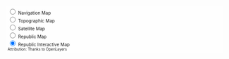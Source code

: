 <div id="map" class="map">
    <div class="mapType">
        <div><input type="radio" name="mapType" onchange="generateMap('navigation', null);" /> <i class="fa-solid fa-compass-drafting"></i> Navigation Map</div>
        <div><input type="radio" name="mapType" onchange="generateMap('topo', null);" /> <i class="fa-solid fa-mountain"></i> Topographic Map</div>
        <div><input type="radio" name="mapType" onchange="generateMap('satellite', null);" /> <i class="fa-solid fa-satellite"></i> Satellite Map</div>
        <div><input type="radio" name="mapType" onchange="generateMap('republic', null);"/> <i class="fa-brands fa-old-republic"></i> Republic Map</div>
        <div><input type="radio" name="mapType" checked="checked" onchange="generateMap('interactive', null);"/> <i class="fa-brands fa-galactic-republic"></i> Republic Interactive Map</div>
        <div id="interactive-options">

            <div>
                <input type="checkbox" id="county-congressional" name="county-congressional" onchange="addShapeFileLayer('county-congressional', 'https://coffeestained.github.io/about-this-dev/assets/cb_2021_us_county_within_cd116_500k');"/>
                <i class="fa-solid fa-scale-unbalanced"></i> County Congressional Zoning TODO
            </div>

            <div>
                <input type="checkbox" id="school-zoning" name="school-zoning" onchange="addFeatureLayer('school-zoning', 'https://tigerweb.geo.census.gov/arcgis/rest/services/TIGERweb/School/MapServer/0');"/>
                <i class="fa-solid fa-school"></i> School Districts with Stats TODO
            </div>

            <div>
                <input type="checkbox" id="trails-blazers" name="trail-blazers" disabled="disabled" onchange="addShapeFileLayer('trail-blazers', 'https://coffeestained.github.io/about-this-dev/assets/cb_2021_us_county_within_cd116_500k');"/>
                <i class="fa-solid fa-tree-large"></i> Trail Blazers TODO
            </div>

        </div>

    </div>
    <div class="searchMap">
        <input id="geocode-input" type="text" placeholder="Enter anything (Powered by Wolfram|Alpha) (Coming Soon?) " size="50" />
        <i id="geocode-input-submit" class="fa-solid fa-magnifying-glass-location"></i>
    </div>
    <div id="map-tooltip" class="map-tooltip"></div>
</div>
<small>Attribution: Thanks to OpenLayers<span id="map-attribution"></span></small>
<script
    src="https://cdn.jsdelivr.net/gh/openlayers/openlayers.github.io@master/en/v6.14.1/build/ol.js"></script>
<link rel="stylesheet"
    href="https://cdn.jsdelivr.net/gh/openlayers/openlayers.github.io@master/en/v6.14.1/css/ol.css">
<script src="https://cdn.jsdelivr.net/npm/shpjs@4.0.3/dist/shp.js"></script>
<style>
    .map {
        position: relative;
        width: 100%;
        height: 500px;
        z-index: 0;
        margin: 1.5em;
    }

    .map-tooltip {
        position: relative;
        padding: 5px;
        background: rgba(255,255,255,.6);
        color: black;
        white-space: nowrap;
        font: 10px Arial;
    }

    .searchMap {
        position: absolute;
        padding: 5px;
        top: .5em;
        left: 42px;
        background: rgba(255,255,255,.6);
        z-index: 999;
        border-radius: 5px;
        line-height: 1;
    }

    #geocode-input {
        font-size: 10px;
        padding: .5em;
    }
    #geocode-input-submit {
        position: relative;
        top: .2em;
        cursor: pointer;
    }

    .mapType {
        position: absolute;
        /* width: 150px; */
        margin: .5em;
        padding: 5px;
        top: .5em;
        right: 0px;
        background: rgba(255,255,255,.6);
        z-index: 999;
        border-radius: 5px;
        font-size: 10px;
        /* border: 1px solid #e0e0e0; */
        /* -webkit-box-shadow: 0px 0px 17px -8px #000000; */
        /* box-shadow: 0px 0px 17px -8px #000000; */
    }

    .mapType > .button {
        width: 100%;
        text-align: center;
        padding: 5px;
    }

    .mapType > .button:hover {
        background-color: #e0e0e0;
        color: #606c71;
    }

    .interactive-options-active {
        margin-left: 1.5em !important;
        height: auto !important;
        opacity: 1 !important;
    }

    #interactive-options {
        opacity: 0;
        height: 0px;
        margin-left: 0px;
        display: flex;
        flex-direction: column;
        transition: opacity 2s, height 1s, margin-left .5s;
    }

    .ol-control {
        border-radius: 5px;
        border: 1px solid #e0e0e0;
        -webkit-box-shadow: 0px 0px 17px -8px #000000;
        box-shadow: 0px 0px 17px -8px #000000;
        background: white;
    }

    .ol-control {
        border-radius: 5px;
        border: 1px solid #e0e0e0;
        -webkit-box-shadow: 0px 0px 17px -8px #000000;
        box-shadow: 0px 0px 17px -8px #000000;
        background: white;
    }

    .ol-control button {
        background: white;
        color: black;
    }

    .ol-control button:hover {
        background: #e0e0e0;
        color: #606c71;
    }
</style>
<script type="text/javascript">

    const map = new ol.Map({
        target: 'map',
        layers: [],
        view: new ol.View({
            center: ol.proj.fromLonLat([-81.26560360730048, 28.81392793719928]),
            zoom: 16,
        })
    });

    const tooltip = document.getElementById('map-tooltip');
    const overlay = new ol.Overlay({
        element: tooltip,
        offset: [10, 0],
        positioning: 'bottom-left'
    });

    setView(-81.25626560360730048, 28.81392793719928, 16);
    generateMap('interactive');
    setAttribution(' and the U.S. Department of Commerce, U.S. Census Bureau, Geography Division, Geographic Customer Services Branch, the TIGER Team and all private and public workers of the involved in making these datasets possible. Some data is Copyright:(c) 2014 Esri. Thank you ArcGIS. Thank you OpenLayers. A final thank you to the open source community and all other tinkerers who develop with geodata.')

    function setAttribution(value) {
        document.getElementById('map-attribution').innerHTML = value;
    }

    // mayType: string ENUM[topo,navigation,satellite,city,zoning]
    function generateMap(mapType) {
        let sources = [];
        document.getElementById('interactive-options').classList.remove('interactive-options-active');
        if (mapType == 'topo') {
            const layers = [
                new ol.layer.Tile({
                    extent: ol.proj.get("EPSG:3857").getExtent(),
                    source: new ol.source.TileArcGISRest({
                        url: 'https://services.arcgisonline.com/ArcGIS/rest/services/World_Topo_Map/MapServer',
                    }),
                    zIndex: 1,
                }),
                new ol.layer.Tile({
                    extent: ol.proj.get("EPSG:3857").getExtent(),
                    source: new ol.source.TileArcGISRest({
                        url: 'https://services.arcgisonline.com/arcgis/rest/services/Elevation/World_Hillshade/MapServer',
                    }),
                    zIndex: 2,
                    opacity: .1,
                }),
            ];
            setView(-83.43186678985587,35.65270715586668,8);
            layers.forEach((layer) => sources.push(layer));
        } else if (mapType == 'navigation') {
            const layers = [
                new ol.layer.Tile({
                    extent: ol.proj.get("EPSG:3857").getExtent(),
                    source: new ol.source.TileArcGISRest({
                        url: 'https://services.arcgisonline.com/ArcGIS/rest/services/Specialty/World_Navigation_Charts/MapServer',
                    }),
                    zIndex: 1,
                }),
            ];
            setView(-83.43186678985587,35.65270715586668,8);
            layers.forEach((layer) => sources.push(layer));
        } else if (mapType == 'satellite') {
            const layers = [
                new ol.layer.Tile({
                    extent: ol.proj.get("EPSG:3857").getExtent(),
                    source: new ol.source.TileArcGISRest({
                        url: 'https://services.arcgisonline.com/arcgis/rest/services/World_Imagery/MapServer',
                    }),
                    zIndex: 1,
                }),
            ];
            setView(-81.25626560360730048, 28.81392793719928, 12);
            layers.forEach((layer) => sources.push(layer));
        } else if (mapType == 'republic') {
            const layers = [
                new ol.layer.Tile({
                    extent: ol.proj.get("EPSG:3857").getExtent(),
                    source: new ol.source.TileArcGISRest({
                        url: 'https://services.arcgisonline.com/ArcGIS/rest/services/World_Topo_Map/MapServer',
                    }),
                    zIndex: 1,
                }),
                new ol.layer.Tile({
                    extent: ol.proj.get("EPSG:3857").getExtent(),
                    source: new ol.source.TileArcGISRest({
                        url: 'https://services.arcgisonline.com/arcgis/rest/services/Elevation/World_Hillshade/MapServer',
                    }),
                    zIndex: 2,
                    opacity: .1,
                }),
            ];
            layers.forEach((layer) => sources.push(layer));
            setView(-81.25626560360730048, 28.81392793719928, 8);
        } else if (mapType == 'interactive') {
            document.getElementById('interactive-options').classList.add('interactive-options-active');
            const layers = [
                new ol.layer.Tile({
                    extent: ol.proj.get("EPSG:3857").getExtent(),
                    source: new ol.source.TileArcGISRest({
                        url: 'https://services.arcgisonline.com/arcgis/rest/services/Ocean/World_Ocean_Base/MapServer',
                    }),
                    zIndex: 1,
                }),
                new ol.layer.Tile({
                    extent: ol.proj.get("EPSG:3857").getExtent(),
                    source: new ol.source.TileArcGISRest({
                        url: 'https://tigerweb.geo.census.gov/arcgis/rest/services/TIGERweb/Legislative/MapServer',
                    }),
                    zIndex: 2,
                    opacity: 1,
                    style: new ol.style.Style({
                        stroke: new ol.style.Stroke({
                            color: [0, 0, 0, 0.6],
                            width: 2,
                            lineDash: [4,8]
                        }),
                        fill: new ol.style.Fill({
                            color: 'rgba(122,122,122,.777)'
                        }),
                    })
                }),
            ];
            layers.forEach((layer) => sources.push(layer));
            setView(-81.25626560360730048, 28.81392793719928, 8);
        } else {
            sources.push(new ol.layer.Tile({
                source: new ol.source.OSM(),
                zIndex: 1,
            }));
        }

        // ENABLE AFTER FIXING INTERACTIVE LAYERS
        // Add and then apply Tooltip Overlay Function
        map.addOverlay(overlay);
        map.on('pointermove', displayTooltip);

        // Apply BaseLayers To Map
        map.setLayers(sources);

    }

    // Add FeatureLayer Function
    function addFeatureLayer(id, url) {

        const style = new ol.style.Style({
            stroke: new ol.style.Stroke({
                color: [0, 0, 0, 0.6],
                width: 2,
                lineDash: [4,8]
            }),
        });

        const source = new ol.source.Vector();

        const checkbox = document.getElementById(id).checked;

        if (checkbox) {
            const newLayer = new ol.layer.Vector({
                title: id,
                name: id,
                source: new ol.source.Vector({
                    url: url,
                    format: new ol.format.EsriJSON()
                }),
                style: style,
                zIndex: 3,
                opacity: .8,
            })
            const finalLayers = map.getLayers();
            finalLayers.push(newLayer);
            const layerAdded = map.setLayers(finalLayers);
        } else {
            const layersToRemove = [];
            const layers = map.getLayers();
            layers.forEach((layer) => {
                if (layer.get('name') != undefined && layer.get('name') === id) {
                    layersToRemove.push(layer);
                }
            });
            layersToRemove.forEach((layer) => map.removeLayer(layer));
        }
    }

    // Add ShapeFile Layer Function
    function addShapeFileLayer(id, url) {

        const style = new ol.style.Style({
            stroke: new ol.style.Stroke({
                color: [0, 0, 0, 0.6],
                width: 2,
                lineDash: [4,8]
            }),
        });

        const source = new ol.source.Vector();

        const checkbox = document.getElementById(id).checked;

        if (checkbox) {
            const newLayer = new ol.layer.Vector({
                    title: id,
                    name: id,
                    source: source,
                    style: style,
                    zIndex: 3,
                    opacity: .8,
            })
            shp(url).then(function(geojson){
                source.addFeatures(
                    new ol.format.GeoJSON().readFeatures(geojson, {
                        dataProjection: 'EPSG:4326',
                        featureProjection: map.getView().getProjection()
                    })
                );
                const finalLayers = map.getLayers();
                finalLayers.push(newLayer);
                const layerAdded = map.setLayers(finalLayers);
            });
        } else {
            const layersToRemove = [];
            const layers = map.getLayers();
            layers.forEach((layer) => {
                if (layer.get('name') != undefined && layer.get('name') === id) {
                    layersToRemove.push(layer);
                }
            });
            layersToRemove.forEach((layer) => map.removeLayer(layer));
        }
    }

    // long: FLOAT EPSG:4326 Long
    // lat: FLOAT EPSG:4326 Lat
    // zoom: FLOAT (furthest) 1-16 (closest)
    function setView(long, lat, zoom) {
        map.setView(new ol.View({
            center: ol.proj.fromLonLat([long, lat]),
            zoom: zoom
        }));
    }

    function displayTooltip(event) {
        const pixel = event.pixel;
        const feature = map.forEachFeatureAtPixel(pixel, function(feature) {
            return feature;
        });
        console.log('feature layers', feature)
        const layer = map.forEachLayerAtPixel(pixel, function(layer) {
            return layer;
        });
        console.log('tooltip layers', layer)
        const tooltipContent = feature || layer ?
            `<br>${feature ? feature.get('something') || 'Nothing' : ''} ${layer ? 'Coming Soon' : ''}` : 'No Data Found <br>';
        overlay.setPosition(event.coordinate);
        tooltip.innerHTML = tooltipContent;

        tooltip.style.display = feature || layer ? '' : '';
    };

    // Event Click Listener
    map.on('singleclick', function (event) {
        console.log(`${new Date()} DEBUG Maps ClickEventCoordinate RAW ${event.coordinate}`)
        console.log(`${new Date()} DEBUG Maps ClickEventCoordinate EPSG:3857,EPSG:4326 ${ol.proj.transform(event.coordinate, 'EPSG:3857', 'EPSG:4326')}`);
    });
</script>

